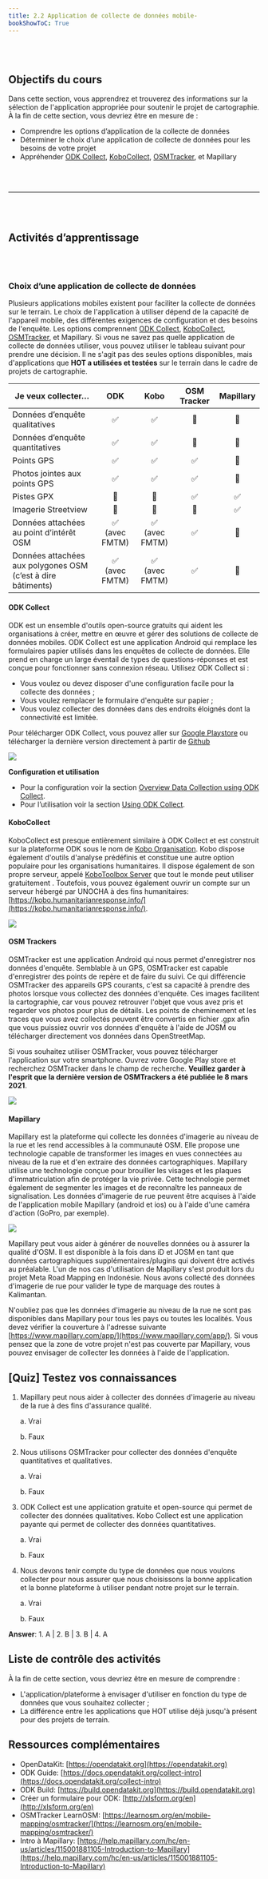 ```yaml
---
title: 2.2 Application de collecte de données mobile-
bookShowToC: True
---
```


<br></br>

## Objectifs du cours

Dans cette section, vous apprendrez et trouverez des informations sur la sélection de l'application appropriée pour soutenir le projet de cartographie. À la fin de cette section, vous devriez être en mesure de :

* Comprendre les options d’application de la collecte de données 
* Déterminer le choix d’une application de collecte de données pour les besoins de votre projet
* Appréhender  [ODK Collect](https://opendatakit.org/), [KoboCollect](https://www.kobotoolbox.org/), [OSMTracker](https://play.google.com/store/apps/details?id=net.osmtracker&hl=en_US), et Mapillary

<br></br>
***
<br></br>

## Activités d’apprentissage

<br></br>

### Choix d’une application de collecte de données

Plusieurs applications mobiles existent pour faciliter la collecte de données sur le terrain. Le choix de l'application à utiliser dépend de la capacité de l'appareil mobile, des différentes exigences de configuration et des besoins de l'enquête. Les options comprennent [ODK Collect](https://opendatakit.org/), [KoboCollect](https://www.kobotoolbox.org/), [OSMTracker](https://play.google.com/store/apps/details?id=net.osmtracker&hl=en_US), et Mapillary. Si vous ne savez pas quelle application de collecte de données utiliser, vous pouvez utiliser le tableau suivant pour prendre une décision. Il ne s'agit pas des seules options disponibles, mais d'applications que **HOT a utilisées et testées** sur le terrain dans le cadre de projets de cartographie.

| Je veux collecter…                            |        ODK         |        Kobo        | OSM Tracker | Mapillary |
| --------------------------------------------- | :----------------: | :----------------: | :---------: | :-------: |
| Données d’enquête qualitatives                       |         ✅         |         ✅         |     🔴      |    🔴     |
| Données d’enquête quantitatives                      |         ✅         |         ✅         |     🔴      |    🔴     |
| Points GPS                                    |         ✅         |         ✅         |     ✅      |    🔴     |
| Photos jointes aux points GPS                  |         ✅         |         ✅         |     ✅      |    🔴     |
| Pistes GPX                                    |         🔴         |         🔴         |     ✅      |    ✅     |
| Imagerie Streetview                            |         🔴         |         🔴         |     🔴      |    ✅     |
| Données attachées au point d’intérêt OSM        | ✅<br/>(avec FMTM) | ✅<br/>(avec FMTM) |     ✅      |    🔴     |
| Données attachées aux polygones OSM (c’est à dire  bâtiments) | ✅<br/>(avec FMTM) | ✅<br/>(avec FMTM) |     ✅      |    🔴     |

#### ODK Collect

ODK est un ensemble d'outils open-source gratuits qui aident les organisations à créer, mettre en œuvre et gérer des solutions de collecte de données mobiles. ODK Collect est une application Android qui remplace les formulaires papier utilisés dans les enquêtes de collecte de données. Elle prend en charge un large éventail de types de questions-réponses et est conçue pour fonctionner sans connexion réseau. Utilisez ODK Collect si :

- Vous voulez ou devez disposer d'une configuration facile pour la collecte des données ;
- Vous voulez remplacer le formulaire d'enquête sur papier ;
- Vous voulez collecter des données dans des endroits éloignés dont la connectivité est limitée.

Pour télécharger ODK Collect, vous pouvez aller sur [Google Playstore](https://play.google.com/store/apps/details?id=org.odk.collect.android&hl=en_US) ou télécharger la dernière version directement à partir de [Github](https://github.com/getodk/collect/releases)

![](/images/2_field_mapping_prep/data_collection_applications/020201_odk.png)

**Configuration et utilisation** 

- Pour la configuration voir la section [ Overview Data Collection using ODK Collect](https://docs.google.com/document/d/1BcQUE1__qNK6DD0Uq8lcvwDLR3T9HXvljOE1l-LeMlk/edit).
- Pour l’utilisation voir la section [Using ODK Collect](https://docs.google.com/document/d/1lVMcZ6wvcht1IYvEY7j6iYOgi7idLzX0ODZjp403qJ8/edit).

#### KoboCollect

KoboCollect est presque entièrement similaire à ODK Collect et est construit sur la plateforme ODK sous le nom de [Kobo Organisation](https://www.kobotoolbox.org/). Kobo dispose également d'outils d'analyse prédéfinis et constitue une autre option populaire pour les organisations humanitaires. Il dispose également de son propre serveur, appelé [KoboToolbox Server](https://kf.kobotoolbox.org/accounts/login/) que tout le monde peut utiliser gratuitement . Toutefois, vous pouvez également ouvrir un compte sur un serveur hébergé par UNOCHA à des fins humanitaires: [https://kobo.humanitarianresponse.info/](https://kobo.humanitarianresponse.info/). 

![](/images/2_field_mapping_prep/data_collection_applications/020202_kobo.png)

#### OSM Trackers

OSMTracker est une application Android qui nous permet d'enregistrer nos données d'enquête. Semblable à un GPS, OSMTracker est capable d'enregistrer des points de repère et de faire du suivi. Ce qui différencie OSMTracker des appareils GPS courants, c'est sa capacité à prendre des photos lorsque vous collectez des données d'enquête. Ces images facilitent la cartographie, car vous pouvez retrouver l'objet que vous avez pris et regarder vos photos pour plus de détails. Les points de cheminement et les traces que vous avez collectés peuvent être convertis en fichier .gpx afin que vous puissiez ouvrir vos données d'enquête à l'aide de JOSM ou télécharger directement vos données dans OpenStreetMap.

Si vous souhaitez utiliser OSMTracker, vous pouvez télécharger l'application sur votre smartphone. Ouvrez votre Google Play store et recherchez OSMTracker dans le champ de recherche. **Veuillez garder à l'esprit que la dernière version de OSMTrackers a été publiée le 8 mars 2021**.

![](/images/2_field_mapping_prep/data_collection_applications/020203_osmtracker.png)

#### Mapillary

Mapillary est la plateforme qui collecte les données d'imagerie au niveau de la rue et les rend accessibles à la communauté OSM. Elle propose une technologie capable de transformer les images en vues connectées au niveau de la rue et d'en extraire des données cartographiques. Mapillary utilise une technologie conçue pour brouiller les visages et les plaques d'immatriculation afin de protéger la vie privée. Cette technologie permet également de segmenter les images et de reconnaître les panneaux de signalisation. Les données d'imagerie de rue peuvent être acquises à l'aide de l'application mobile Mapillary (android et ios) ou à l'aide d'une caméra d'action (GoPro, par exemple).

![](/images/2_field_mapping_prep/data_collection_applications/020204_mapillary.png)

Mapillary peut vous aider à générer de nouvelles données ou à assurer la qualité d'OSM. Il est disponible à la fois dans iD et JOSM en tant que données cartographiques supplémentaires/plugins qui doivent être activés au préalable. L'un de nos cas d'utilisation de Mapillary s'est produit lors du projet Meta Road Mapping en Indonésie. Nous avons collecté des données d'imagerie de rue pour valider le type de marquage des routes à Kalimantan.

N'oubliez pas que les données d'imagerie au niveau de la rue ne sont pas disponibles dans Mapillary pour tous les pays ou toutes les localités. Vous devez vérifier la couverture à l'adresse suivante [https://www.mapillary.com/app/](https://www.mapillary.com/app/). Si vous pensez que la zone de votre projet n'est pas couverte par Mapillary, vous pouvez envisager de collecter les données à l'aide de l'application.

## [Quiz] Testez vos connaissances

1. Mapillary peut nous aider à collecter des données d'imagerie au niveau de la rue à des fins d'assurance qualité.

    a. Vrai

    b. Faux

2. Nous utilisons OSMTracker pour collecter des données d'enquête quantitatives et qualitatives.

    a. Vrai
    
    b. Faux

3. ODK Collect est une application gratuite et open-source qui permet de collecter des données qualitatives. Kobo Collect est une application payante qui permet de collecter des données quantitatives.

    a. Vrai
    
    b. Faux

4. Nous devons tenir compte du type de données que nous voulons collecter pour nous assurer que nous choisissons la bonne application et la bonne plateforme à utiliser pendant notre projet sur le terrain.

    a. Vrai
    
    b. Faux

**Answer**: 1. A | 2. B | 3. B | 4. A

## Liste de contrôle des activités

À la fin de cette section, vous devriez être en mesure de comprendre :
- L'application/plateforme à envisager d'utiliser en fonction du type de données que vous souhaitez collecter ;
- La différence entre les applications que HOT utilise déjà jusqu'à présent pour des projets de terrain.

## Ressources complémentaires

- OpenDataKit: [https://opendatakit.org](https://opendatakit.org) 
- ODK Guide: [https://docs.opendatakit.org/collect-intro](https://docs.opendatakit.org/collect-intro) 
- ODK Build: [https://build.opendatakit.org](https://build.opendatakit.org) 
- Créer un formulaire pour ODK: [http://xlsform.org/en](http://xlsform.org/en)
- OSMTracker LearnOSM: [https://learnosm.org/en/mobile-mapping/osmtracker/](https://learnosm.org/en/mobile-mapping/osmtracker/)
- Intro à Mapillary: [https://help.mapillary.com/hc/en-us/articles/115001881105-Introduction-to-Mapillary](https://help.mapillary.com/hc/en-us/articles/115001881105-Introduction-to-Mapillary)